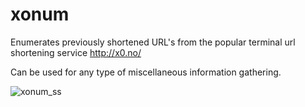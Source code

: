 # xonum
Enumerates previously shortened URL's from the popular terminal url shortening service http://x0.no/

Can be used for any type of miscellaneous information gathering.

![xonum_ss](https://user-images.githubusercontent.com/80851705/115130095-31986c80-9fb2-11eb-930e-12c36094828f.png)

